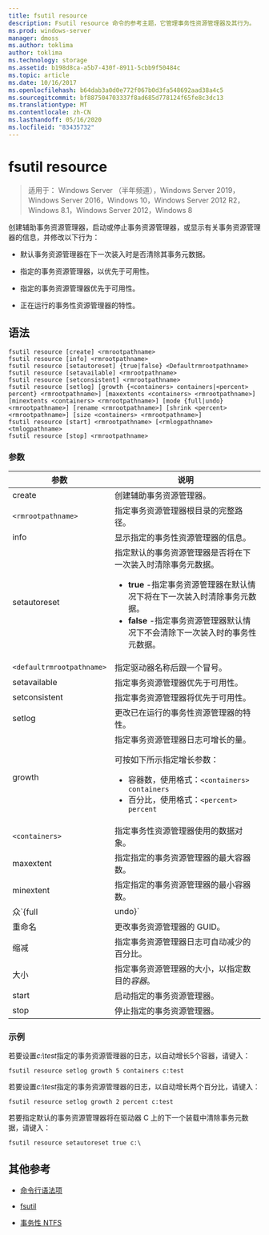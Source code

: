 ```yaml
---
title: fsutil resource
description: Fsutil resource 命令的参考主题，它管理事务性资源管理器及其行为。
ms.prod: windows-server
manager: dmoss
ms.author: toklima
author: toklima
ms.technology: storage
ms.assetid: b198d8ca-a5b7-430f-8911-5cbb9f50484c
ms.topic: article
ms.date: 10/16/2017
ms.openlocfilehash: b64dab3a0d0e772f067b0d3fa548692aad38a4c5
ms.sourcegitcommit: bf887504703337f8ad685d778124f65fe8c3dc13
ms.translationtype: MT
ms.contentlocale: zh-CN
ms.lasthandoff: 05/16/2020
ms.locfileid: "83435732"
---
```

# <a name="fsutil-resource"></a>fsutil resource

> 适用于： Windows Server （半年频道），Windows Server 2019，Windows Server 2016，Windows 10，Windows Server 2012 R2，Windows 8.1，Windows Server 2012，Windows 8

创建辅助事务资源管理器，启动或停止事务资源管理器，或显示有关事务资源管理器的信息，并修改以下行为：

- 默认事务资源管理器在下一次装入时是否清除其事务元数据。

- 指定的事务资源管理器，以优先于可用性。

- 指定的事务资源管理器优先于可用性。

- 正在运行的事务性资源管理器的特性。

## <a name="syntax"></a>语法

```
fsutil resource [create] <rmrootpathname>
fsutil resource [info] <rmrootpathname>
fsutil resource [setautoreset] {true|false} <Defaultrmrootpathname>
fsutil resource [setavailable] <rmrootpathname>
fsutil resource [setconsistent] <rmrootpathname>
fsutil resource [setlog] [growth {<containers> containers|<percent> percent} <rmrootpathname>] [maxextents <containers> <rmrootpathname>] [minextents <containers> <rmrootpathname>] [mode {full|undo} <rmrootpathname>] [rename <rmrootpathname>] [shrink <percent> <rmrootpathname>] [size <containers> <rmrootpathname>]
fsutil resource [start] <rmrootpathname> [<rmlogpathname> <tmlogpathname>
fsutil resource [stop] <rmrootpathname>
```

### <a name="parameters"></a>参数

| 参数 | 说明 |
| --------- | ----------- |
| create | 创建辅助事务资源管理器。 |
| `<rmrootpathname>` | 指定事务资源管理器根目录的完整路径。 |
| info | 显示指定的事务性资源管理器的信息。 |
| setautoreset | 指定默认的事务资源管理器是否将在下一次装入时清除事务元数据。<ul><li>**true** -指定事务资源管理器在默认情况下将在下一次装入时清除事务元数据。</li><li>**false** -指定事务资源管理器默认情况下不会清除下一次装入时的事务性元数据。 |
| `<defaultrmrootpathname>` | 指定驱动器名称后跟一个冒号。 |
| setavailable | 指定事务资源管理器优先于可用性。 |
| setconsistent | 指定事务资源管理器将优先于可用性。 |
| setlog | 更改已在运行的事务性资源管理器的特性。 |
| growth | 指定事务资源管理器日志可增长的量。<p>可按如下所示指定增长参数：<ul><li>容器数，使用格式：`<containers> containers`</li><li>百分比，使用格式：`<percent> percent`</li></ul> |
| `<containers>` | 指定事务性资源管理器使用的数据对象。 |
| maxextent | 指定指定的事务资源管理器的最大容器数。 |
| minextent | 指定指定的事务资源管理器的最小容器数。 |
| 众`{full|undo}` | 指定是记录所有事务（ **full**）还是只记录回滚事件（**undo**）。 |
| 重命名 | 更改事务资源管理器的 GUID。 |
| 缩减 | 指定事务资源管理器日志可自动减少的百分比。 |
| 大小 | 指定事务资源管理器的大小，以指定数目的*容器*。 |
| start | 启动指定的事务资源管理器。 |
| stop | 停止指定的事务资源管理器。 |

### <a name="examples"></a>示例

若要设置*c:\test*指定的事务资源管理器的日志，以自动增长5个容器，请键入：

```
fsutil resource setlog growth 5 containers c:test
```

若要设置*c:\test*指定的事务资源管理器的日志，以自动增长两个百分比，请键入：

```
fsutil resource setlog growth 2 percent c:test
```

若要指定默认的事务资源管理器将在驱动器 C 上的下一个装载中清除事务元数据，请键入：

```
fsutil resource setautoreset true c:\
```

## <a name="additional-references"></a>其他参考

- [命令行语法项](command-line-syntax-key.md)

- [fsutil](fsutil.md)

- [事务性 NTFS](https://docs.microsoft.com/previous-versions/windows/it-pro/windows-server-2008-R2-and-2008/cc730726(v=ws.10))
